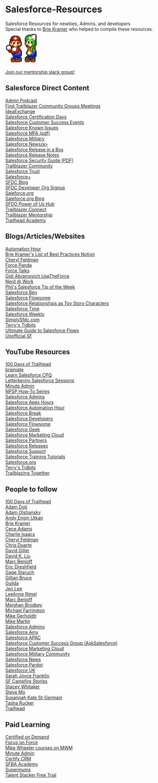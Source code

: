 # Salesforce-Resources
Salesforce Resources for newbies, Admins, and developers
<br>
Special thanks to <a href="https://twitter.com/BrieCodes/" target="_blank">Brie Kramer</a> who helped to compile these resources. 
<br>
![](mario_luigi_dance.gif)
<br>

<a href="https://join.slack.com/t/salesforce-mentoring/shared_invite/zt-1g5jdkfcz-kwh3koMw0~1yZKpw9YWtFQ" target="_blank">Join our mentorship slack group!</a>


## Salesforce Direct Content

<a href="https://admin.salesforce.com/salesforce-admin-podcast" target="_blank">Admin Podcast</a>
<br>
<a href="https://trailblazercommunitygroups.com/" target="_blank">Find Trailblazer Community Groups Meetings</a>
<br>
<a href="https://ideas.salesforce.com/s/prioritization/" target="_blank">IdeaExchange</a>
<br>
<a href="https://trailhead.salesforce.com/credentials/cert-days/" target="_blank">Salesforce Certification Days</a>
<br>
<a href="https://cs.salesforce.com/" target="_blank">Salesforce Customer Success Events</a>
<br>
<a href="https://trailblazer.salesforce.com/issues_index/" target="_blank">Salesforce Known Issues</a>
<br>
<a href="https://www.salesforce.com/content/dam/web/en_us/www/documents/guides/mfa-customer-top-of-mind-ebook.pdf/" target="_blank">Salesforce MFA (pdf)</a>
<br>
<a href="https://veterans.force.com/s/" target="_blank">Salesforce Military</a>
<br>
<a href="https://www.salesforce.com/news/" target="_blank">Salesforce News/a>
<br>
<a href="https://admin.salesforce.com/releaseinabox/" target="_blank">Salesforce Release in a Box</a>
<br>
<a href="https://help.salesforce.com/s/articleView?id=release-notes.salesforce_release_notes.htm&type=5&release=234/" target="_blank">Salesforce Release Notes</a>
<br>
<a href="https://resources.docs.salesforce.com/234/latest/en-us/sfdc/pdf/salesforce_security_impl_guide.pdf/" target="_blank">Salesforce Security Guide (PDF) </a>
<br>
<a href="https://trailblazer.salesforce.com/" target="_blank">Trailblazer Community</a>
<br>
<a href="https://trust.salesforce.com/" target="_blank">Salesforce Trust</a>
<br>
<a href="https://www.salesforce.com/plus/" target="_blank">Salesforce+</a>
<br>
<a href="https://www.salesforce.com/blog/" target="_blank">SFDC Blog</a>
<br>
<a href="https://developer.salesforce.com/signup/" target="_blank">SFDC Developer Org Signup</a>
<br>
<a href="https://www.salesforce.org/" target="_blank">Saleforce.org</a>
<br>
<a href="https://www.salesforce.org/blog/" target="_blank">Saleforce.org Blog</a>
<br>
<a href="https://www.salesforce.org/help/power-of-us-hub/" target="_blank">SFDO Power of Us Hub</a>
<br>
<a href="https://trailhead.salesforce.com/trailblazerconnect/" target="_blank">Trailblazer Connect</a>
<br>
<a href="https://trailhead.salesforce.com/trailblazerconnect/mentorship/" target="_blank">Trailblazer Mentorship</a>
<br>
<a href="https://trailhead.salesforce.com/en/academy/" target="_blank">Trailhead Academy</a>
<br>

## Blogs/Articles/Websites
<a href="https://automationhour.com/" target="_blank">Automation Hour</a>
<br>
<a href="https://tan-judge-eb3.notion.site/Salesforce-Best-Practices-faf559a65dcd488a92abeda6a5d1916b" target="_blank">Brie Kramer's List of Best Practices Notion</a>
<br>
<a href="http://cherfeldman.blogspot.com/" target="_blank">Cheryl Feldman</a>
<br>
<a href="https://forcepanda.wordpress.com/author/forcepanda/" target="_blank">Force Panda</a>
<br>
<a href="https://www.forcetalks.com/blogs/" target="_blank">Force Talks</a>
<br>
<a href="https://medium.com/usetheforce" target="_blank">Gidi Abramovich UseTheForce</a>
<br>
<a href="https://blog.enree.co/" target="_blank">Nerd @ Work</a>
<br>
<a href="https://www.cloudgalacticos.co.uk/category/tip-of-the-week/" target="_blank">Phil's Salesforce Tip of the Week</a>
<br>
<a href="https://www.salesforceben.com/" target="_blank">Salesforce Ben</a>
<br>
<a href="https://salesforce-flowsome.com/" target="_blank">Salesforce Flowsome</a>
<br>
<a href="https://salesforcetraining.co.nz/blogs/learn/salesforce-relationships-as-toy-story-characters?fbclid=IwAR1KufbJS8KDDcKEflbqJ7_nbKHZ_Sv0C8IRa9pvH7xosRyFd1Vua8Ac56k" target="_blank">Salesforce Relationships as Toy Story Characters</a>
<br>
<a href="https://salesforcetime.com/" target="_blank">Salesforce Time</a>
<br>
<a href="https://salesforceweek.ly/" target="_blank">Salesforce Weekly</a>
<br>
<a href="https://www.simplysfdc.com/" target="_blank">SimplySfdc.com</a>
<br>
<a href="https://www.terrystidbits.com/" target="_blank">Terry's Tidbits</a>
<br>
<a href="https://www.kicksaw.com/blog/the-ultimate-guide-to-salesforce-flows" target="_blank">Ultimate Guide to Salesforce Flows</a>
<br>
<a href="https://unofficialsf.com/" target="_blank">Unofficial SF</a>
 <br>
 
 
## YouTube Resources
<a href="https://www.youtube.com/c/100DaysofTrailhead/" target="_blank">100 Days of Trailhead</a>
<br>
<a href="https://www.youtube.com/c/Brainiate/" target="_blank">brainiate</a>
<br>
<a href="https://www.youtube.com/c/LearnSalesforceCPQ/" target="_blank">Learn Salesforce CPQ</a>
<br>
<a href="https://www.youtube.com/channel/UCcqNe3ta2pj7jhAbvyljUVw/" target="_blank">Letterkenny Salesforce Sessions</a>
<br>
<a href="https://www.youtube.com/c/MinuteAdmin/" target="_blank">Minute Admin</a>
<br>
<a href="https://www.youtube.com/channel/UC8kDDLRZzDdOBS24al99Kag/" target="_blank">NPSP How-To Series</a>
<br>
<a href="https://www.youtube.com/channel/UCJZ40ShB_oLStzaYT4m9WWQ/" target="_blank">Salesforce Admins</a>
<br>
<a href="https://www.youtube.com/channel/UChTdRj6YfwqhR_WEFepkcJw/" target="_blank">Salesforce Apex Hours</a>
<br>
<a href="https://www.youtube.com/channel/UCt4EKQTEwYubPF3-LxW2Bfg/" target="_blank">Salesforce Automation Hour</a>
<br>
<a href="https://www.youtube.com/c/SalesforceBreak/" target="_blank">Salesforce Break</a>
<br>
<a href="https://www.youtube.com/c/SalesforceDevelopers/" target="_blank">Salesforce Developers</a>
<br>
<a href="https://www.youtube.com/channel/UCw7o6oKGZjtVFyCurnTKloA/" target="_blank">Salesforce Flowsome</a>
<br>
<a href="https://www.youtube.com/c/SalesforceGeek" target="_blank">Salesforce Geek</a>
<br>
<a href="https://www.youtube.com/c/marketingcloud/" target="_blank">Salesforce Marketing Cloud</a>
<br>
<a href="https://www.youtube.com/c/partnerforce/" target="_blank">Salesforce Partners</a>
<br>
<a href="https://www.youtube.com/user/SalesforceReleases/" target="_blank">Salesforce Releases</a>
<br>
<a href="https://www.youtube.com/channel/UCbrOrrE0lOR2LcfycryZwHw/" target="_blank">Salesforce Support</a>
<br>
<a href="https://www.youtube.com/c/SalesforceTrainingTutorials/" target="_blank">Salesforce Training Tutorials</a>
<br>
<a href="https://www.youtube.com/user/SalesforceFoundation/" target="_blank">Salesforce.org</a>
<br>
<a href="https://www.youtube.com/c/TerrysTidbits/" target="_blank">Terry's Tidbits</a>
<br>
<a href="https://www.youtube.com/c/TrailblazingTogether/" target="_blank">Trailblazing Together</a>
<br>
 
## People to follow
<a href="https://twitter.com/100DayTrailhead/" target="_blank">100 Days of Trailhead</a>
<br>
<a href="https://twitter.com/doti/" target="_blank">Adam Doti</a>
<br>
<a href="https://twitter.com/adam17amo/" target="_blank">Adam Olshansky</a>
<br>
<a href="https://twitter.com/enginutkan/" target="_blank">Andy Engin Utkan</a>
<br>
<a href="https://twitter.com/BrieCodes/" target="_blank">Brie Kramer</a>
<br>
<a href="https://twitter.com/cecedoessfdc/" target="_blank">Cece Adams</a>
<br>
<a href="https://twitter.com/charlieisaacs/" target="_blank">Charlie Isaacs</a>
<br>
<a href="https://twitter.com/CherFeldman/" target="_blank">Cheryl Feldman</a>
<br>
<a href="https://twitter.com/TheChrisDuarte/" target="_blank">Chris Duarte</a>
<br>
<a href="https://twitter.com/davidgiller/" target="_blank">David Giller</a>
<br>
<a href="https://twitter.com/dvdkliu/" target="_blank">David K. Liu</a>
<br>
<a href="https://twitter.com/littleiglooo/" target="_blank">Marc Benioff</a>
<br>
<a href="https://twitter.com/ericdresh/" target="_blank">Eric Dreshfield</a>
<br>
<a href="https://twitter.com/gagestaruch/" target="_blank">Gage Staruch</a>
<br>
<a href="https://twitter.com/gilliankbruce/" target="_blank">Gillian Bruce</a>
<br>
<a href="https://twitter.com/justguilda/" target="_blank">Guilda</a>
<br>
<a href="https://twitter.com/jenwlee/" target="_blank">Jen Lee</a>
<br>
<a href="https://twitter.com/leeanndroid/" target="_blank"> LeeAnne Rimel</a>
<br>
<a href="https://twitter.com/Benioff/" target="_blank">Marc Benioff</a>
<br>
<a href="https://twitter.com/MeighanSF/" target="_blank">Meighan Brodkey</a>
<br>
<a href="https://twitter.com/michaelforce/" target="_blank">Michael Farrington</a>
<br>
<a href="https://twitter.com/MikeGerholdt/" target="_blank">Mike Gerholdtr</a>
<br>
<a href="https://twitter.com/mikemartin__c/" target="_blank">Mike Martin</a>
<br>
<a href="https://twitter.com/SalesforceAdmns/" target="_blank">Salesforce Admins</a>
<br>
<a href="https://twitter.com/SalesforceAmy/" target="_blank">Salesforce Amy</a>
<br>
<a href="https://twitter.com/salesforceapac/" target="_blank">Salesforce APAC</a>
<br>
<a href="https://twitter.com/asksalesforce/" target="_blank"> Salesforce Customer Success Group (AskSalesforce) </a>
<br>
<a href="https://twitter.com/marketingcloud/" target="_blank">Salesforce Marketing Cloud</a>
<br>
<a href="https://twitter.com/SalesforceMil/" target="_blank">Salesforce Military Community</a>
<br>
<a href="https://twitter.com/SalesforceNews/" target="_blank">Salesforce News</a>
<br>
<a href="https://twitter.com/Pardot/" target="_blank">Salesforce Pardot</a>
<br>
<a href="https://twitter.com/SalesforceUK/" target="_blank">Salesforce UK</a>
<br>
<a href="https://twitter.com/swbjoyce/" target="_blank">Sarah Joyce Franklin</a>
<br>
<a href="https://twitter.com/SfCampfire/" target="_blank">SF Campfire Stories</a>
<br>
<a href="https://twitter.com/staceygcogswell/" target="_blank">Stacey Whitaker</a>
<br>
<a href="https://twitter.com/SteveMoForce/" target="_blank">Steve Mo</a>
<br>
<a href="https://twitter.com/sunnydalelow/" target="_blank">Susannah Kate St-Germain</a>
<br>
<a href="https://twitter.com/GenCloud1/" target="_blank">Tasha Rucker</a>
<br>
<a href="https://twitter.com/Trailhead/" target="_blank">Trailhead</a>
<br>
  
 
## Paid Learning
<a href="https://certifiedondemand.com/" target="_blank">Certified on Demand</a>
<br>
<a href="https://focusonforce.com/" target="_blank">Focus on Force</a>
<br>
<a href="https://learn.mikewheelermedia.com/" target="_blank">Mike Wheeler courses on MWM</a>
<br>
<a href="https://minuteadmin.com/" target="_blank">Minute Admin</a>
<br>
<a href="https://www.certifycrm.com/" target="_blank">Certify CRM</a>
<br>
<a href="https://salesforce-success.teachable.com/p/sfba-academy/" target="_blank">SFBA Academy</a>
<br>
<a href="https://supermums.org/" target="_blank">Supermums</a>
<br>
<a href="https://www.talentstacker.com/salesforce-free-challenge-landing-page/" target="_blank">Talent Stacker Free Trial</a>
<br>
